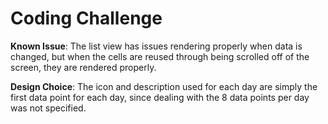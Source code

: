 # Coding Challenge

__Known Issue__: The list view has issues rendering properly when data is changed, but when the cells are reused through being scrolled off of the screen, they are rendered properly.

__Design Choice__: The icon and description used for each day are simply the first data point for each day, since dealing with the 8 data points per day was not specified.
